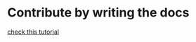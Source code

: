 # Contribute by writing the docs


[check this tutorial](https://opensource.com/article/18/1/step-step-guide-git)

